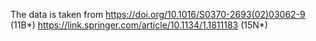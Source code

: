 The data is taken from
https://doi.org/10.1016/S0370-2693(02)03062-9 (11B*)
https://link.springer.com/article/10.1134/1.1811183 (15N*)

